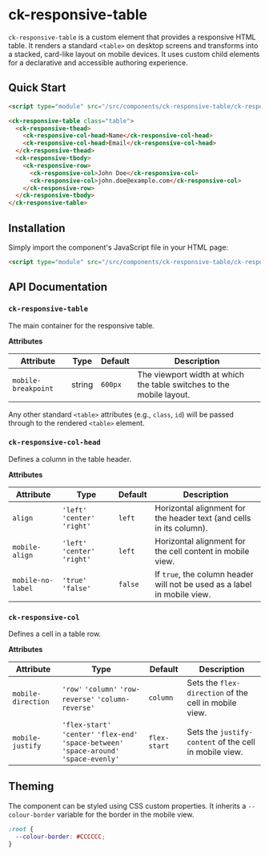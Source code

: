 
# ck-responsive-table

`ck-responsive-table` is a custom element that provides a responsive HTML table. It renders a standard `<table>` on desktop screens and transforms into a stacked, card-like layout on mobile devices. It uses custom child elements for a declarative and accessible authoring experience.

## Quick Start

```html
<script type="module" src="/src/components/ck-responsive-table/ck-responsive-table.ts"></script>

<ck-responsive-table class="table">
  <ck-responsive-thead>
    <ck-responsive-col-head>Name</ck-responsive-col-head>
    <ck-responsive-col-head>Email</ck-responsive-col-head>
  </ck-responsive-thead>
  <ck-responsive-tbody>
    <ck-responsive-row>
      <ck-responsive-col>John Doe</ck-responsive-col>
      <ck-responsive-col>john.doe@example.com</ck-responsive-col>
    </ck-responsive-row>
  </ck-responsive-tbody>
</ck-responsive-table>
```

## Installation

Simply import the component's JavaScript file in your HTML page:

```html
<script type="module" src="/src/components/ck-responsive-table/ck-responsive-table.ts"></script>
```

## API Documentation

### `ck-responsive-table`

The main container for the responsive table.

**Attributes**

| Attribute           | Type   | Default | Description                                                                 |
| ------------------- | ------ | ------- | --------------------------------------------------------------------------- |
| `mobile-breakpoint` | string | `600px` | The viewport width at which the table switches to the mobile layout.        |

Any other standard `<table>` attributes (e.g., `class`, `id`) will be passed through to the rendered `<table>` element.

### `ck-responsive-col-head`

Defines a column in the table header.

**Attributes**

| Attribute         | Type                        | Default | Description                                                              |
| ----------------- | --------------------------- | ------- | ------------------------------------------------------------------------ |
| `align`           | `'left'` `'center'` `'right'` | `left`  | Horizontal alignment for the header text (and cells in its column).      |
| `mobile-align`    | `'left'` `'center'` `'right'` | `left`  | Horizontal alignment for the cell content in mobile view.                |
| `mobile-no-label` | `'true'` `'false'`          | `false` | If `true`, the column header will not be used as a label in mobile view. |

### `ck-responsive-col`

Defines a cell in a table row.

**Attributes**

| Attribute          | Type                                                                                             | Default    | Description                                                              |
| ------------------ | ------------------------------------------------------------------------------------------------ | ---------- | ------------------------------------------------------------------------ |
| `mobile-direction` | `'row'` `'column'` `'row-reverse'` `'column-reverse'`                                              | `column`   | Sets the `flex-direction` of the cell in mobile view.                    |
| `mobile-justify`   | `'flex-start'` `'center'` `'flex-end'` `'space-between'` `'space-around'` `'space-evenly'` | `flex-start` | Sets the `justify-content` of the cell in mobile view.                   |

## Theming

The component can be styled using CSS custom properties. It inherits a `--colour-border` variable for the border in the mobile view.

```css
:root {
  --colour-border: #CCCCCC;
}
```
